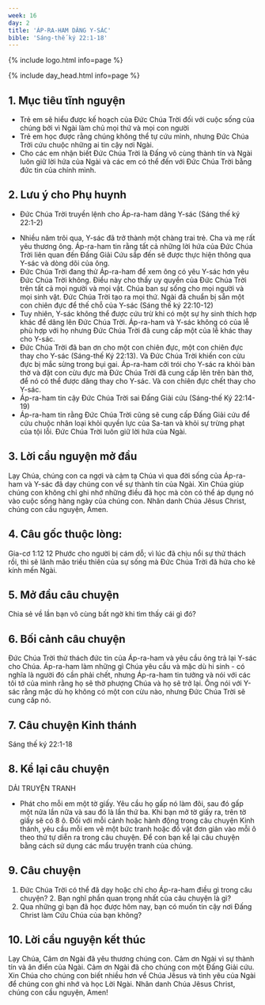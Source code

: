 ```yaml
---
week: 16
day: 2
title: 'ÁP-RA-HAM DÂNG Y-SÁC'
bible: 'Sáng-thế ký 22:1-18'
---
```



{% include logo.html info=page %}

{% include day_head.html info=page %}

## 1. Mục tiêu tĩnh nguyện
- Trẻ em sẽ hiểu được kế hoạch của Đức Chúa Trời đối với cuộc sống của chúng bởi vì Ngài làm chủ mọi thứ và mọi con người
- Trẻ em học được rằng chúng không thể tự cứu mình, nhưng Đức Chúa Trời cứu chuộc những ai tin cậy nơi Ngài.
- Cho các em nhận biết Đức Chúa Trời là Đấng vô cùng thành tín và Ngài luôn giữ lời hứa của Ngài và các em có thể đến với Đức Chúa Trời bằng đức tin của chính mình.

## 2. Lưu ý cho Phụ huynh
* Đức Chúa Trời truyền lệnh cho Áp-ra-ham dâng Y-sác (Sáng thế ký 22:1-2)
- Nhiều năm trôi qua, Y-sác đã trở thành một chàng trai trẻ. Cha và mẹ rất yêu thương ông. Áp-ra-ham tin rằng tất cả những lời hứa của Đức Chúa Trời liên quan đến Đấng Giải Cứu sắp đến sẽ được thực hiện thông qua Y-sác và dòng dõi của ông.
- Đức Chúa Trời đang thử Áp-ra-ham để xem ông có yêu Y-sác hơn yêu Đức Chúa Trời không. Điều này cho thấy uy quyền của Đức Chúa Trời trên tất cả mọi người và mọi vật. Chúa ban sự sống cho mọi người và mọi sinh vật. Đức Chúa Trời tạo ra mọi thứ. Ngài đã chuẩn bị sẵn một con chiên đực để thế chỗ của Y-sác (Sáng thế ký 22:10-12)
- Tuy nhiên, Y-sác không thể được cứu trừ khi có một sự hy sinh thích hợp khác để dâng lên Đức Chúa Trời. Áp-ra-ham và Y-sác không có của lễ phù hợp với họ nhưng Đức Chúa Trời đã cung cấp một của lễ khác thay cho Y-sác.
- Đức Chúa Trời đã ban ơn cho một con chiên đực, một con chiên đực thay cho Y-sác (Sáng-thế Ký 22:13). Và Đức Chúa Trời khiến con cừu đực bị mắc sừng trong bụi gai. Áp-ra-ham cởi trói cho Y-sác ra khỏi bàn thờ và đặt con cừu đực mà Đức Chúa Trời đã cung cấp lên trên bàn thờ, để nó có thể được dâng thay cho Y-sác. Và con chiên đực chết thay cho Y-sác.
- Áp-ra-ham tin cậy Đức Chúa Trời sai Đấng Giải cứu (Sáng-thế Ký 22:14-19)
- Áp-ra-ham tin rằng Đức Chúa Trời cũng sẽ cung cấp Đấng Giải cứu để cứu chuộc nhân loại khỏi quyền lực của Sa-tan và khỏi sự trừng phạt của tội lỗi. Đức Chúa Trời luôn giữ lời hứa của Ngài.

## 3. Lời cầu nguyện mở đầu
 Lạy Chúa, chúng con ca ngợi và cảm tạ Chúa vì qua đời sống của Áp-ra-ham và Y-sác đã dạy chúng con về sự thành tín của Ngài. Xin Chúa giúp chúng con không chỉ ghi nhớ những điều đã học mà còn có thể áp dụng nó vào cuộc sống hàng ngày của chúng con. Nhân danh Chúa Jêsus Christ, chúng con cầu nguyện, Amen.


## 4. Câu gốc thuộc lòng:
 Gia-cơ 1:12
 12 Phước cho người bị cám dỗ; vì lúc đã chịu nổi sự thử thách rồi, thì sẽ lãnh mão triều thiên của sự sống mà Đức Chúa Trời đã hứa cho kẻ kính mến Ngài.

## 5. Mở đầu câu chuyện
Chia sẻ về lần bạn vô cùng bất ngờ khi tìm thấy cái gì đó?

## 6. Bối cảnh câu chuyện
Đức Chúa Trời thử thách đức tin của Áp-ra-ham và yêu cầu ông trả lại Y-sác cho Chúa. Áp-ra-ham làm những gì Chúa yêu cầu và mặc dù hi sinh - có nghĩa là người đó cần phải chết, nhưng Áp-ra-ham tin tưởng và nói với các tôi tớ của mình rằng họ sẽ thờ phượng Chúa và họ sẽ trở lại. Ông nói với Y-sác rằng mặc dù họ không có một con cừu nào, nhưng Đức Chúa Trời sẽ cung cấp nó.

## 7. Câu chuyện Kinh thánh
 Sáng thế ký 22:1-18

## 8. Kể lại câu chuyện
DẢI TRUYỆN TRANH
- Phát cho mỗi em một tờ giấy.
Yêu cầu họ gấp nó làm đôi, sau đó gấp một nửa lần nữa và sau đó là lần thứ ba. Khi bạn mở tờ giấy ra, trên tờ giấy sẽ có 8 ô. Đối với mỗi cảnh hoặc hành động trong câu chuyện Kinh thánh, yêu cầu mỗi em vẽ một bức tranh hoặc đồ vật đơn giản vào mỗi ô theo thứ tự diễn ra trong câu chuyện. Để con bạn kể lại câu chuyện bằng cách sử dụng các mẩu truyện tranh của chúng.

## 9. Câu chuyện
1. Đức Chúa Trời có thể đã dạy hoặc chỉ cho Áp-ra-ham điều gì trong câu chuyện? 2. Bạn nghĩ phần quan trọng nhất của câu chuyện là gì?
3. Qua những gì bạn đã học được hôm nay, bạn có muốn tin cậy nơi Đấng Christ làm Cứu Chúa của bạn không?

## 10. Lời cầu nguyện kết thúc
Lạy Chúa, Cảm ơn Ngài đã yêu thương chúng con. Cảm ơn Ngài vì sự thành tín và ân điển của Ngài. Cảm ơn Ngài đã cho chúng con một Đấng Giải cứu. Xin Chúa cho  chúng con biết nhiều hơn về Chúa Jêsus và tình yêu của Ngài để chúng con ghi nhớ và học Lời Ngài. Nhân danh Chúa Jêsus Christ, chúng con cầu nguyện, Amen!
